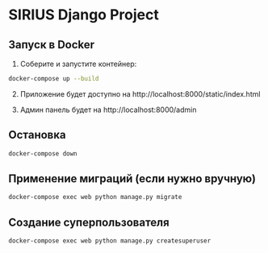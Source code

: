 ﻿# SIRIUS Django Project

## Запуск в Docker

1. Соберите и запустите контейнер:

```bash
docker-compose up --build
```

2. Приложение будет доступно на http://localhost:8000/static/index.html

3. Админ панель будет на http://localhost:8000/admin

## Остановка

```bash
docker-compose down
```

## Применение миграций (если нужно вручную)

```bash
docker-compose exec web python manage.py migrate
```

## Создание суперпользователя

```bash
docker-compose exec web python manage.py createsuperuser
```

